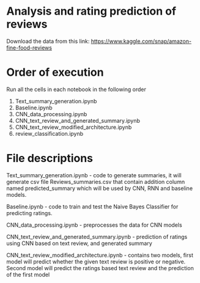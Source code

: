 # Analysis and rating prediction of reviews 

Download the data from this link: https://www.kaggle.com/snap/amazon-fine-food-reviews

# Order of execution
Run all the cells in each notebook in the following order
1. Text_summary_generation.ipynb
2. Baseline.ipynb
3. CNN_data_processing.ipynb
4. CNN_text_review_and_generated_summary.ipynb 
5. CNN_text_review_modified_architecture.ipynb
6. review_classification.ipynb

# File descriptions
Text_summary_generation.ipynb - code to generate summaries, it will generate csv file Reviews_summaries.csv that contain addition column named predicted_summary which will be used by CNN, RNN and baseline models.

Baseline.ipynb - code to train and test the Naive Bayes Classifier for predicting ratings.

CNN_data_processing.ipynb - preprocesses the data for CNN models

CNN_text_review_and_generated_summary.ipynb - prediction of ratings using CNN based on text review, and generated summary

CNN_text_review_modified_architecture.ipynb - contains two models, first model will predict whether the given text review is positive or negative. Second model will predict the ratings based text review and the prediction of the first model
